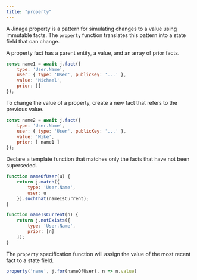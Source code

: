 ```yaml
---
title: "property"
---
```


A Jinaga property is a pattern for simulating changes to a value using immutable facts.
The `property` function translates this pattern into a state field that can change.

A property fact has a parent entity, a value, and an array of prior facts.

```javascript
const name1 = await j.fact({
    type: 'User.Name',
    user: { type: 'User', publicKey: '...' },
    value: 'Michael',
    prior: []
});
```

To change the value of a property, create a new fact that refers to the previous value.

```javascript
const name2 = await j.fact({
    type: 'User.Name',
    user: { type: 'User', publicKey: '...' },
    value: 'Mike',
    prior: [ name1 ]
});
```

Declare a template function that matches only the facts that have not been superseded.

```javascript
function nameOfUser(u) {
    return j.match({
        type: 'User.Name',
        user: u
    }).suchThat(nameIsCurrent);
}

function nameIsCurrent(n) {
    return j.notExists({
        type: 'User.Name',
        prior: [n]
    });
}
```

The `property` specification function will assign the value of the most recent fact to a state field.

```javascript
property('name', j.for(nameOfUser), n => n.value)
```